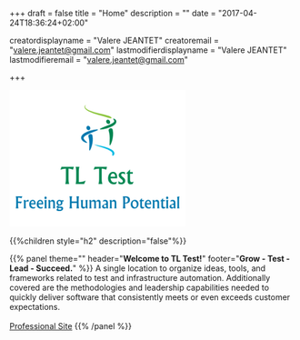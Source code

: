 +++
draft = false
title = "Home"
description = ""
date = "2017-04-24T18:36:24+02:00"


creatordisplayname = "Valere JEANTET"
creatoremail = "valere.jeantet@gmail.com"
lastmodifierdisplayname = "Valere JEANTET"
lastmodifieremail = "valere.jeantet@gmail.com"

+++

<span id="sidebar-toggle-span">
<a href="#" id="sidebar-toggle" data-sidebar-toggle=""><i class="fa fa-bars"></i></a>
</span>

![](/tlt.png)

{{%children style="h2" description="false"%}}

{{% panel theme="" header="<b>Welcome to TL Test!</b>" footer="<b>Grow - Test - Lead - Succeed.</b>" %}}
A single location to organize ideas, tools, and frameworks related to test and infrastructure automation. Additionally covered are the methodologies and leadership capabilities needed to quickly deliver software that consistently meets or even exceeds customer expectations. <br><br>[Professional Site](https://tbro28.github.io/prof/")
{{% /panel %}}
